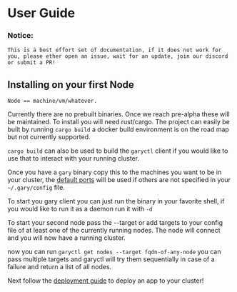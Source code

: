 # User Guide

### Notice:
    This is a best effort set of documentation, if it does not work for you, please ether open an issue, wait for an update, join our discord or submit a PR!

## Installing on your first Node

    Node == machine/vm/whatever.

Currently there are no prebuilt binaries. Once we reach pre-alpha these will be maintained. To install you will need rust/cargo. The project can easily be built by running `cargo build` a docker build environment is on the road map but not currently supported.

`cargo build` can also be used to build the `garyctl` client if you would like to use that to interact with your running cluster.

Once you have a `gary` binary copy this to the machines you want to be in your cluster, the [default ports](../core/defaults.rs) will be used if others are not specified in your `~/.gary/config` file. 

To start you gary client you can just run the binary in your favorite shell, if you would like to run it as a daemon run it with `-d`

To start your second node pass the --target or add targets to your config file of at least one of the currently running nodes. The node will connect and you will now have a running cluster.

now you can run `garyctl get nodes --target fqdn-of-any-node` you can pass multiple targets and garyctl will try them sequentially in case of a failure and return a list of all nodes.

Next follow the [deployment guide](deployment_guide.md) to deploy an app to your cluster!